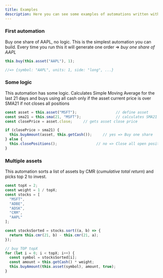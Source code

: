```yaml
---
title: Examples
description: Here you can see some examples of automations written with Javascript
---
```


### First automation

Buy one share of AAPL, no logic. This is the simplest automation you can build. Every time you run this it will generate one order => _buy one share of AAPL_


```javascript
this.buy(this.asset("AAPL"), 1);

//=> {symbol: "AAPL", units: 1, side: "long", ...}
```

### Some logic

This automation has some logic.  Calculates Simple Moving Average for the last 21 days and buys using all cash only if the asset current price is over SMA21 if not closes all positions

```javascript
const asset = this.asset("MSFT");                  // define asset
const sma21 = this.sma(21, "MSFT");                // calculates SMA21
const closePrice = asset.close;     // gets asset close price

if (closePrice > sma21) {
  this.buyAmount(asset, this.getCash());     // yes => Buy one share
} else {
  this.closePositions();                  // no => Close all open positions
}
```

### Multiple assets

This automation sorts a list of assets by CMR (_cumulative total return_) and picks top 2 to invest.

```javascript
const topX = 2;
const weight = 1 / topX;
const stocks = [
  "MSFT",
  "ADBE",
  "ADSK",
  "CRM",
  "AAPL"
];

const stocksSorted = stocks.sort((a, b) => {
  return this.cmr(21, b) - this.cmr(21, a);
});

// buy TOP topX
for (let i = 0; i < topX; i++) {
  const symbol = stocksSorted[i];
  const amount = this.getCash() * weight;
  this.buyAmount(this.asset(symbol), amount, true);
}
```
